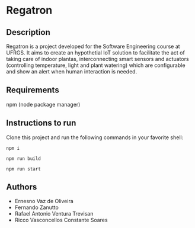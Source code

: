 # Regatron

## Description

Regatron is a project developed for the Software Engineering course at UFRGS. It aims to create an hypothetial IoT solution to facilitate the act of taking care of indoor plantas, interconnecting smart sensors and actuators (controlling temperature, light and plant watering) which are configurable and show an alert when human interaction is needed.

## Requirements

npm (node package manager)

## Instructions to run

Clone this project and run the following commands in your favorite shell:

```
npm i

npm run build

npm run start
```

## Authors

- Ernesno Vaz de Oliveira
- Fernando Zanutto
- Rafael Antonio Ventura Trevisan
- Ricco Vasconcellos Constante Soares
